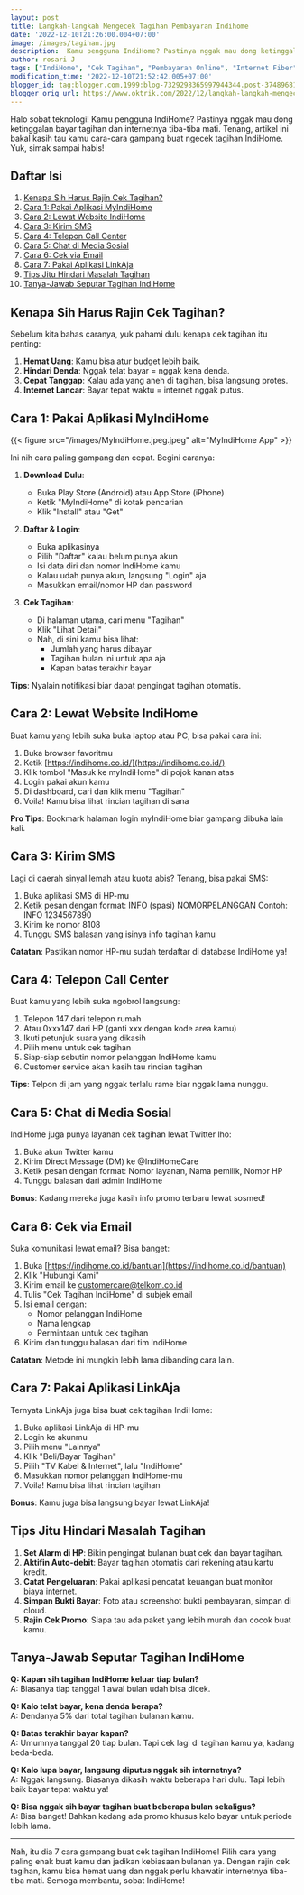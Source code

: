 ```yaml
---
layout: post
title: Langkah-langkah Mengecek Tagihan Pembayaran Indihome
date: '2022-12-10T21:26:00.004+07:00'
image: /images/tagihan.jpg
description:  Kamu pengguna IndiHome? Pastinya nggak mau dong ketinggalan bayar tagihan dan internetnya tiba-tiba mati. Tenang, kita bakal kasih tau kamu cara-cara gampang buat ngecek tagihan IndiHome
author: rosari J
tags: ["IndiHome", "Cek Tagihan", "Pembayaran Online", "Internet Fiber", "MyIndiHome", "Tagihan Internet", "Denda Keterlambatan", "Nomor Pelanggan", "Jatuh Tempo", "Customer Service IndiHome"]
modification_time: '2022-12-10T21:52:42.005+07:00'
blogger_id: tag:blogger.com,1999:blog-7329298365997944344.post-374896819677857070
blogger_orig_url: https://www.oktrik.com/2022/12/langkah-langkah-mengecek-tagihan.html
---
```


Halo sobat teknologi! Kamu pengguna IndiHome? Pastinya nggak mau dong ketinggalan bayar tagihan dan internetnya tiba-tiba mati. Tenang, artikel ini bakal kasih tau kamu cara-cara gampang buat ngecek tagihan IndiHome. Yuk, simak sampai habis!

## Daftar Isi
1. [Kenapa Sih Harus Rajin Cek Tagihan?](#kenapa-sih-harus-rajin-cek-tagihan)
2. [Cara 1: Pakai Aplikasi MyIndiHome](#cara-1-pakai-aplikasi-myindihome)
3. [Cara 2: Lewat Website IndiHome](#cara-2-lewat-website-indihome)
4. [Cara 3: Kirim SMS](#cara-3-kirim-sms)
5. [Cara 4: Telepon Call Center](#cara-4-telepon-call-center)
6. [Cara 5: Chat di Media Sosial](#cara-5-chat-di-media-sosial)
7. [Cara 6: Cek via Email](#cara-6-cek-via-email)
8. [Cara 7: Pakai Aplikasi LinkAja](#cara-7-pakai-aplikasi-linkaja)
9. [Tips Jitu Hindari Masalah Tagihan](#tips-jitu-hindari-masalah-tagihan)
10. [Tanya-Jawab Seputar Tagihan IndiHome](#tanya-jawab-seputar-tagihan-indihome)

## Kenapa Sih Harus Rajin Cek Tagihan?

Sebelum kita bahas caranya, yuk pahami dulu kenapa cek tagihan itu penting:

1. **Hemat Uang**: Kamu bisa atur budget lebih baik.
2. **Hindari Denda**: Nggak telat bayar = nggak kena denda.
3. **Cepat Tanggap**: Kalau ada yang aneh di tagihan, bisa langsung protes.
4. **Internet Lancar**: Bayar tepat waktu = internet nggak putus.

## Cara 1: Pakai Aplikasi MyIndiHome

{{< figure src="/images/MyIndiHome.jpeg.jpeg" alt="MyIndiHome App" >}}

Ini nih cara paling gampang dan cepat. Begini caranya:

1. **Download Dulu**:
   - Buka Play Store (Android) atau App Store (iPhone)
   - Ketik "MyIndiHome" di kotak pencarian
   - Klik "Install" atau "Get"

2. **Daftar & Login**:
   - Buka aplikasinya
   - Pilih "Daftar" kalau belum punya akun
   - Isi data diri dan nomor IndiHome kamu
   - Kalau udah punya akun, langsung "Login" aja
   - Masukkan email/nomor HP dan password

3. **Cek Tagihan**:
   - Di halaman utama, cari menu "Tagihan"
   - Klik "Lihat Detail"
   - Nah, di sini kamu bisa lihat:
     * Jumlah yang harus dibayar
     * Tagihan bulan ini untuk apa aja
     * Kapan batas terakhir bayar

**Tips**: Nyalain notifikasi biar dapat pengingat tagihan otomatis.

## Cara 2: Lewat Website IndiHome

Buat kamu yang lebih suka buka laptop atau PC, bisa pakai cara ini:

1. Buka browser favoritmu
2. Ketik [https://indihome.co.id/](https://indihome.co.id/)
3. Klik tombol "Masuk ke myIndiHome" di pojok kanan atas
4. Login pakai akun kamu
5. Di dashboard, cari dan klik menu "Tagihan"
6. Voila! Kamu bisa lihat rincian tagihan di sana

**Pro Tips**: Bookmark halaman login myIndiHome biar gampang dibuka lain kali.

## Cara 3: Kirim SMS

Lagi di daerah sinyal lemah atau kuota abis? Tenang, bisa pakai SMS:

1. Buka aplikasi SMS di HP-mu
2. Ketik pesan dengan format: INFO (spasi) NOMORPELANGGAN
   Contoh: INFO 1234567890
3. Kirim ke nomor 8108
4. Tunggu SMS balasan yang isinya info tagihan kamu

**Catatan**: Pastikan nomor HP-mu sudah terdaftar di database IndiHome ya!

## Cara 4: Telepon Call Center

Buat kamu yang lebih suka ngobrol langsung:

1. Telepon 147 dari telepon rumah
2. Atau 0xxx147 dari HP (ganti xxx dengan kode area kamu)
3. Ikuti petunjuk suara yang dikasih
4. Pilih menu untuk cek tagihan
5. Siap-siap sebutin nomor pelanggan IndiHome kamu
6. Customer service akan kasih tau rincian tagihan

**Tips**: Telpon di jam yang nggak terlalu rame biar nggak lama nunggu.

## Cara 5: Chat di Media Sosial

IndiHome juga punya layanan cek tagihan lewat Twitter lho:

1. Buka akun Twitter kamu
2. Kirim Direct Message (DM) ke @IndiHomeCare
3. Ketik pesan dengan format: Nomor layanan, Nama pemilik, Nomor HP
4. Tunggu balasan dari admin IndiHome

**Bonus**: Kadang mereka juga kasih info promo terbaru lewat sosmed!

## Cara 6: Cek via Email

Suka komunikasi lewat email? Bisa banget:

1. Buka [https://indihome.co.id/bantuan](https://indihome.co.id/bantuan)
2. Klik "Hubungi Kami"
3. Kirim email ke customercare@telkom.co.id
4. Tulis "Cek Tagihan IndiHome" di subjek email
5. Isi email dengan:
   - Nomor pelanggan IndiHome
   - Nama lengkap
   - Permintaan untuk cek tagihan
6. Kirim dan tunggu balasan dari tim IndiHome

**Catatan**: Metode ini mungkin lebih lama dibanding cara lain.

## Cara 7: Pakai Aplikasi LinkAja

Ternyata LinkAja juga bisa buat cek tagihan IndiHome:

1. Buka aplikasi LinkAja di HP-mu
2. Login ke akunmu
3. Pilih menu "Lainnya"
4. Klik "Beli/Bayar Tagihan"
5. Pilih "TV Kabel & Internet", lalu "IndiHome"
6. Masukkan nomor pelanggan IndiHome-mu
7. Voila! Kamu bisa lihat rincian tagihan

**Bonus**: Kamu juga bisa langsung bayar lewat LinkAja!

## Tips Jitu Hindari Masalah Tagihan

1. **Set Alarm di HP**: Bikin pengingat bulanan buat cek dan bayar tagihan.
2. **Aktifin Auto-debit**: Bayar tagihan otomatis dari rekening atau kartu kredit.
3. **Catat Pengeluaran**: Pakai aplikasi pencatat keuangan buat monitor biaya internet.
4. **Simpan Bukti Bayar**: Foto atau screenshot bukti pembayaran, simpan di cloud.
5. **Rajin Cek Promo**: Siapa tau ada paket yang lebih murah dan cocok buat kamu.

## Tanya-Jawab Seputar Tagihan IndiHome

**Q: Kapan sih tagihan IndiHome keluar tiap bulan?**  
A: Biasanya tiap tanggal 1 awal bulan udah bisa dicek.

**Q: Kalo telat bayar, kena denda berapa?**  
A: Dendanya 5% dari total tagihan bulanan kamu.

**Q: Batas terakhir bayar kapan?**  
A: Umumnya tanggal 20 tiap bulan. Tapi cek lagi di tagihan kamu ya, kadang beda-beda.

**Q: Kalo lupa bayar, langsung diputus nggak sih internetnya?**  
A: Nggak langsung. Biasanya dikasih waktu beberapa hari dulu. Tapi lebih baik bayar tepat waktu ya!

**Q: Bisa nggak sih bayar tagihan buat beberapa bulan sekaligus?**  
A: Bisa banget! Bahkan kadang ada promo khusus kalo bayar untuk periode lebih lama.

---

Nah, itu dia 7 cara gampang buat cek tagihan IndiHome! Pilih cara yang paling enak buat kamu dan jadikan kebiasaan bulanan ya. Dengan rajin cek tagihan, kamu bisa hemat uang dan nggak perlu khawatir internetnya tiba-tiba mati. Semoga membantu, sobat IndiHome!






